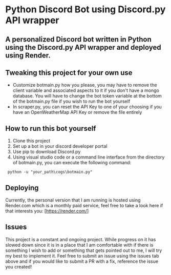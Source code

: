 # Python Discord Bot using Discord.py API wrapper

## A personalized Discord bot written in Python using the Discord.py API wrapper and deployed using Render.

## Tweaking this project for your own use

* Customize botmain.py how you please, you may have to remove the client variable and associated aspects to it if you don't have a mongo database. You will have to change the bot token variable at the bottom of the botmain.py file if you wish to run the bot yourself
* In scraper.py, you can reset the API Key to one of your choosing if you have an OpenWeatherMap API Key or remove the file entirely

## How to run this bot yourself
  
1. Clone this project
2. Set up a bot in your discord developer portal
3. Use pip to download Discord.py
4. Using visual studio code or a command line interface from the directory of botmain.py, you can execute the following command:
```
 python -u "your_path\cogs\botmain.py"
```

## Deploying
Currently, the personal version that I am running is hosted using Render.com which is a monthly paid service, feel free to take a look here if that interests you: [https://render.com/]

## Issues

This project is a constant and ongoing project. While progress on it has slowed down since it is in a place that I am comfortable with if there is something I wish to add or something that gets pointed out to me, I will try my best to implement it. Feel free to submit an issue using the issues tab above and if you would like to submit a PR with a fix, reference the issue you created!
